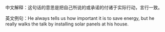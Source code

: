中文解释：这句话的意思是把自己所说的或承诺的付诸于实际行动，言行一致。

英文例句：He always tells us how important it is to save energy, but he really walks the talk by installing solar panels at his house.